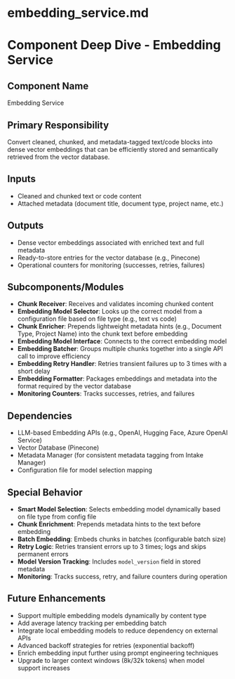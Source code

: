 # embedding_service.md

# Component Deep Dive - Embedding Service

## Component Name
Embedding Service

## Primary Responsibility
Convert cleaned, chunked, and metadata-tagged text/code blocks into dense vector embeddings that can be efficiently stored and semantically retrieved from the vector database.

## Inputs
- Cleaned and chunked text or code content
- Attached metadata (document title, document type, project name, etc.)

## Outputs
- Dense vector embeddings associated with enriched text and full metadata
- Ready-to-store entries for the vector database (e.g., Pinecone)
- Operational counters for monitoring (successes, retries, failures)

## Subcomponents/Modules
- **Chunk Receiver**: Receives and validates incoming chunked content
- **Embedding Model Selector**: Looks up the correct model from a configuration file based on file type (e.g., text vs code)
- **Chunk Enricher**: Prepends lightweight metadata hints (e.g., Document Type, Project Name) into the chunk text before embedding
- **Embedding Model Interface**: Connects to the correct embedding model
- **Embedding Batcher**: Groups multiple chunks together into a single API call to improve efficiency
- **Embedding Retry Handler**: Retries transient failures up to 3 times with a short delay
- **Embedding Formatter**: Packages embeddings and metadata into the format required by the vector database
- **Monitoring Counters**: Tracks successes, retries, and failures

## Dependencies
- LLM-based Embedding APIs (e.g., OpenAI, Hugging Face, Azure OpenAI Service)
- Vector Database (Pinecone)
- Metadata Manager (for consistent metadata tagging from Intake Manager)
- Configuration file for model selection mapping

## Special Behavior
- **Smart Model Selection**: Selects embedding model dynamically based on file type from config file
- **Chunk Enrichment**: Prepends metadata hints to the text before embedding
- **Batch Embedding**: Embeds chunks in batches (configurable batch size)
- **Retry Logic**: Retries transient errors up to 3 times; logs and skips permanent errors
- **Model Version Tracking**: Includes `model_version` field in stored metadata
- **Monitoring**: Tracks success, retry, and failure counters during operation

## Future Enhancements
- Support multiple embedding models dynamically by content type
- Add average latency tracking per embedding batch
- Integrate local embedding models to reduce dependency on external APIs
- Advanced backoff strategies for retries (exponential backoff)
- Enrich embedding input further using prompt engineering techniques
- Upgrade to larger context windows (8k/32k tokens) when model support increases
